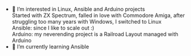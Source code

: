 - 👀 I’m interested in Linux, Ansible and Arduino projects    
     Started with ZX Spectrum, falled in love with Commodore Amiga, after struggling too many years with Windows, I switched to Linux   
     Ansible: since I like to scale out :)    
     Arduino: my neverending project is a Railroad Layout managed with Arduino    
- 🌱 I’m currently learning Ansible     
